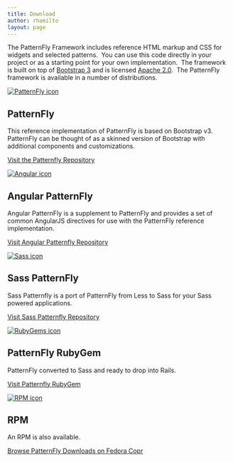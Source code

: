 ```yaml
---
title: Download
author: rhamilto
layout: page
---
```

The PatternFly Framework includes reference HTML markup and CSS for widgets and selected patterns.  You can use this code directly in your project or as a starting point for your own implementation.  The framework is built on top of [Bootstrap 3][1] and is licensed [Apache 2.0][2].  The PatternFly framework is available in a number of distributions.

<div class="row">
  <div class="col-md-6 download">
    <div class="download-icon">
      <a href="https://github.com/patternfly/patternfly">
        <img src="{{ site.baseurl }}assets/img/icon-patternfly.png" alt="PatternFly icon" />
      </a>
    </div>
    <div class="download-description">
      <h2>
        PatternFly
      </h2>
      <p>
        This reference implementation of PatternFly is based on Bootstrap v3.  PatternFly can be thought of as a skinned version of Bootstrap with additional components and customizations.
      </p>
      <p>
        <a href="https://github.com/patternfly/patternfly">Visit the Patternfly Repository</a>
      </p>
    </div>
  </div>
  <div class="col-md-6 download">
    <div class="download-icon">
      <a href="https://github.com/patternfly/angular-patternfly">
        <img src="{{ site.baseurl }}assets/img/icon-angular.png" alt="Angular icon" />
      </a>
    </div>
    <div class="download-description">
      <h2>
        Angular PatternFly
      </h2>
      <p>
        Angular PatternFly is a supplement to PatternFly and provides a set of common AngularJS directives for use with the PatternFly reference implementation.
      </p>
      <p>
        <a href="https://github.com/patternfly/angular-patternfly">Visit Angular Patternfly Repository</a>
      </p>
    </div>
  </div>
</div>
<div class="row">
  <div class="col-md-6 download">
    <div class="download-icon">
      <a href="https://github.com/patternfly/patternfly-sass">
        <img src="{{ site.baseurl }}assets/img/icon-sass.png" alt="Sass icon" />
      </a>
    </div>
    <div class="download-description">
      <h2>
        Sass PatternFly
      </h2>
      <p>
        Sass Patternfly is a port of PatternFly from Less to Sass for your Sass powered applications.
      </p>
      <p>
        <a href="https://github.com/patternfly/patternfly-sass">Visit Sass Patternfly Repository</a>
      </p>
    </div>
  </div>
  <div class="col-md-6 download">
    <div class="download-icon">
      <a href="https://rubygems.org/gems/patternfly-sass">
        <img src="{{ site.baseurl }}assets/img/icon-rubygems.png" alt="RubyGems icon" />
      </a>
    </div>
    <div class="download-description">
      <h2>
        PatternFly RubyGem
      </h2>
      <p>
        PatternFly converted to Sass and ready to drop into Rails.
      </p>
      <p>
        <a href="https://rubygems.org/gems/patternfly-sass">Visit Patternfly RubyGem</a>
      </p>
    </div>
  </div>
</div>
<div class="row">
  <div class="col-md-6 download">
    <div class="download-icon">
      <a href="https://copr.fedoraproject.org/coprs/patternfly/">
        <img src="{{ site.baseurl }}assets/img/icon-rpm.png" alt="RPM icon" />
      </a>
    </div>
    <div class="download-description">
      <h2>
        RPM
      </h2>
      <p>
        An RPM is also available.
      </p>
      <p>
        <a href="https://copr.fedoraproject.org/coprs/patternfly/">Browse PatternFly Downloads on Fedora Copr</a>
      </p>
    </div>
  </div>
</div>

[1]: http://getbootstrap.com/
[2]: http://www.apache.org/licenses/LICENSE-2.0.html

